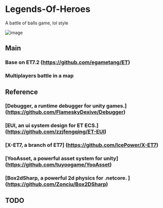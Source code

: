 # Legends-Of-Heroes
A battle of balls game, lol style

![image](https://user-images.githubusercontent.com/8274346/221614980-2390ad29-ae4b-4877-9bb5-30b730dd0819.png)

## Main
### Base on ET7.2 (https://github.com/egametang/ET)
### Multiplayers battle in a map
###

## Reference
### [Debugger, a runtime debugger for unity games.] (https://github.com/FlameskyDexive/Debugger)
### [EUI, an ui system design for ET ECS.] (https://github.com/zzjfengqing/ET-EUI)
### [X-ET7, a branch of ET7] (https://github.com/IcePower/X-ET7)
### [YooAsset, a powerful asset system for unity] (https://github.com/tuyoogame/YooAsset)
### [Box2dSharp, a powerful 2d physics for .netcore. ] (https://github.com/Zonciu/Box2DSharp)

## TODO
### 
